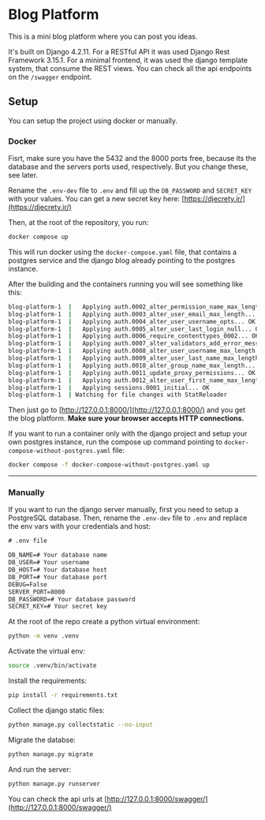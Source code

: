 # Blog Platform

This is a mini blog platform where you can post you ideas.

It's built on Django 4.2.11.
For a RESTful API it was used Django Rest Framework 3.15.1.
For a minimal frontend, it was used the django template system, that consume the REST views.
You can check all the api endpoints on the ``/swagger`` endpoint.

## Setup

You can setup the project using docker or manually.

### Docker

Fisrt, make sure you have the 5432 and the 8000 ports free, because its the database and the servers ports used, respectively.
But you change these, see later.

Rename the ``.env-dev`` file to ``.env`` and fill up the ``DB_PASSWORD`` and ``SECRET_KEY`` with your values.
You can get a new secret key here: [https://djecrety.ir/](https://djecrety.ir/)

Then, at the root of the repository, you run:

````bash
docker compose up
````

This will run docker using the ``docker-compose.yaml`` file, that contains a postgres service and the django blog already pointing to the postgres instance.

After the building and the containers running you will see something like this:

```bash
blog-platform-1  |   Applying auth.0002_alter_permission_name_max_length... OK
blog-platform-1  |   Applying auth.0003_alter_user_email_max_length... OK
blog-platform-1  |   Applying auth.0004_alter_user_username_opts... OK
blog-platform-1  |   Applying auth.0005_alter_user_last_login_null... OK
blog-platform-1  |   Applying auth.0006_require_contenttypes_0002... OK
blog-platform-1  |   Applying auth.0007_alter_validators_add_error_messages... OK
blog-platform-1  |   Applying auth.0008_alter_user_username_max_length... OK
blog-platform-1  |   Applying auth.0009_alter_user_last_name_max_length... OK
blog-platform-1  |   Applying auth.0010_alter_group_name_max_length... OK
blog-platform-1  |   Applying auth.0011_update_proxy_permissions... OK
blog-platform-1  |   Applying auth.0012_alter_user_first_name_max_length... OK
blog-platform-1  |   Applying sessions.0001_initial... OK
blog-platform-1  | Watching for file changes with StatReloader

```

Then just go to [http://127.0.0.1:8000/](http://127.0.0.1:8000/) and you get the blog platform.
**Make sure your browser accepts HTTP connections.**

If you want to run a container only with the django project and setup your own postgres instance, run the compose up command pointing to `docker-compose-without-postgres.yaml` file:

```bash
docker compose -f docker-compose-without-postgres.yaml up
```

--------------------------------------------------------------------------------

### Manually

If you want to run the django server manually, first you need to setup a PostgreSQL database.
Then, rename the `.env-dev` file to `.env` and replace the env vars with your credentials and host:

```txt
# .env file

DB_NAME=# Your database name
DB_USER=# Your username
DB_HOST=# Your database host
DB_PORT=# Your database port
DEBUG=False
SERVER_PORT=8000
DB_PASSWORD=# Your database password
SECRET_KEY=# Your secret key
```

At the root of the repo create a python virtual environment:

```bash
python -m venv .venv
```

Activate the virtual env:

```bash
source .venv/bin/activate
```

Install the requirements:

```bash
pip install -r requirements.txt
```

Collect the django static files:

```bash
python manage.py collectstatic --no-input
```

Migrate the databse:

```bash
python manage.py migrate
```

And run the server:

```bash
python manage.py runserver
```

You can check the api urls at [http://127.0.0.1:8000/swagger/](http://127.0.0.1:8000/swagger/)